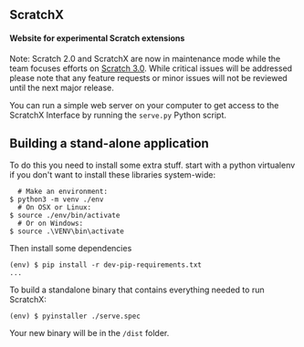 ## ScratchX
#### Website for experimental Scratch extensions

Note: Scratch 2.0 and ScratchX are now in maintenance mode while the team focuses efforts on [Scratch 3.0](https://scratch.mit.edu/developers). While critical issues will be addressed please note that any feature requests or minor issues will not be reviewed until the next major release.

You can run a simple web server on your computer to get access to the ScratchX Interface by running the `serve.py` Python script.


## Building a stand-alone application

To do this you need to install some extra stuff. start with a python virtualenv if you don't want to install
these libraries system-wide:

```
  # Make an environment:
$ python3 -m venv ./env
  # On OSX or Linux:
$ source ./env/bin/activate
  # Or on Windows: 
$ source .\VENV\bin\activate
```

Then install some dependencies

```
(env) $ pip install -r dev-pip-requirements.txt
...
```

To build a standalone binary that contains everything needed to run ScratchX:

```
(env) $ pyinstaller ./serve.spec
```

Your new binary will be in the `/dist` folder.

